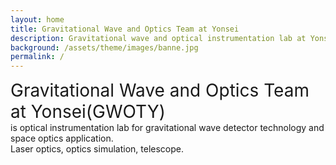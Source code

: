 ```yaml
---
layout: home
title: Gravitational Wave and Optics Team at Yonsei
description: Gravitational wave and optical instrumentation lab at Yonsei University
background: /assets/theme/images/banne.jpg
permalink: /
---
```


<span style="font-size:28px">Gravitational Wave and Optics Team at Yonsei(GWOTY)</span>  
is optical instrumentation lab for gravitational wave detector technology and space optics application.  
Laser optics, optics simulation, telescope.

